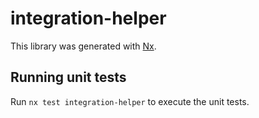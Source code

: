 # integration-helper

This library was generated with [Nx](https://nx.dev).

## Running unit tests

Run `nx test integration-helper` to execute the unit tests.
